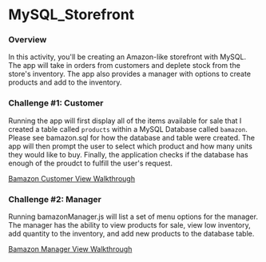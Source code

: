# **MySQL_Storefront**

### **Overview** 

In this activity, you'll be creating an Amazon-like storefront with MySQL. The app will take in orders from customers and deplete stock from the store's inventory. The app also provides a manager with options to create products and add to the inventory.

### **Challenge #1: Customer**

Running the app will first display all of the items available for sale that I created a table called `products` within a MySQL Database called `bamazon`. Please see bamazon.sql for how the database and table were created. The app will then prompt the user to select which product and how many units they would like to buy. Finally, the application checks if the database has enough of the proudct to fulfill the user's request.

[Bamazon Customer View Walkthrough](https://player.vimeo.com/video/240062900)

### **Challenge #2: Manager**

Running bamazonManager.js will list a set of menu options for the manager. The manager has the ability to view products for sale, view low inventory, add quantity to the inventory, and add new products to the database table.

[Bamazon Manager View Walkthrough](https://player.vimeo.com/video/240071625)








